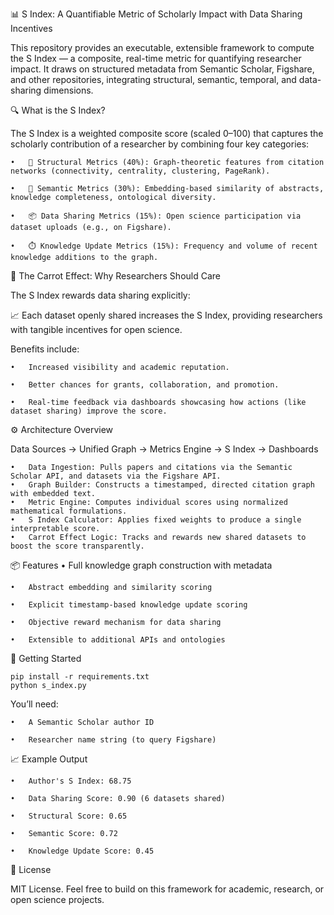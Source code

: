 📊 S Index: A Quantifiable Metric of Scholarly Impact with Data Sharing Incentives

This repository provides an executable, extensible framework to compute the S Index — a composite, real-time metric for quantifying researcher impact. It draws on structured metadata from Semantic Scholar, Figshare, and other repositories, integrating structural, semantic, temporal, and data-sharing dimensions.

🔍 What is the S Index?

The S Index is a weighted composite score (scaled 0–100) that captures the scholarly contribution of a researcher by combining four key categories:

	•	📐 Structural Metrics (40%): Graph-theoretic features from citation networks (connectivity, centrality, clustering, PageRank).
 
	•	🧠 Semantic Metrics (30%): Embedding-based similarity of abstracts, knowledge completeness, ontological diversity.
 
	•	📦 Data Sharing Metrics (15%): Open science participation via dataset uploads (e.g., on Figshare).
 
	•	⏱️ Knowledge Update Metrics (15%): Frequency and volume of recent knowledge additions to the graph.
 

🥕 The Carrot Effect: Why Researchers Should Care

The S Index rewards data sharing explicitly:

📈 Each dataset openly shared increases the S Index, providing researchers with tangible incentives for open science.

Benefits include:

	•	Increased visibility and academic reputation.
 
	•	Better chances for grants, collaboration, and promotion.
 
	•	Real-time feedback via dashboards showcasing how actions (like dataset sharing) improve the score.
 

⚙️ Architecture Overview

Data Sources → Unified Graph → Metrics Engine → S Index → Dashboards

	•	Data Ingestion: Pulls papers and citations via the Semantic Scholar API, and datasets via the Figshare API.
	•	Graph Builder: Constructs a timestamped, directed citation graph with embedded text.
	•	Metric Engine: Computes individual scores using normalized mathematical formulations.
	•	S Index Calculator: Applies fixed weights to produce a single interpretable score.
	•	Carrot Effect Logic: Tracks and rewards new shared datasets to boost the score transparently.

📦 Features
	•	Full knowledge graph construction with metadata
 
	•	Abstract embedding and similarity scoring
 
	•	Explicit timestamp-based knowledge update scoring
 
	•	Objective reward mechanism for data sharing
 
	•	Extensible to additional APIs and ontologies
 

🚀 Getting Started

	pip install -r requirements.txt
	python s_index.py

You’ll need:

	•	A Semantic Scholar author ID
 
	•	Researcher name string (to query Figshare)
 

📈 Example Output

	•	Author's S Index: 68.75

	•	Data Sharing Score: 0.90 (6 datasets shared)

	•	Structural Score: 0.65

	•	Semantic Score: 0.72

	•	Knowledge Update Score: 0.45


📜 License

MIT License. Feel free to build on this framework for academic, research, or open science projects.

